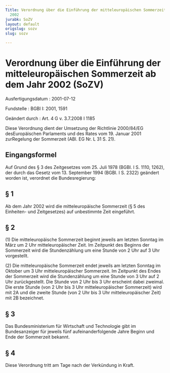 ```yaml
---
Title: Verordnung über die Einführung der mitteleuropäischen Sommerzeit ab dem Jahr
  2002
jurabk: SoZV
layout: default
origslug: sozv
slug: sozv

---
```


# Verordnung über die Einführung der mitteleuropäischen Sommerzeit ab dem Jahr 2002 (SoZV)

Ausfertigungsdatum
:   2001-07-12

Fundstelle
:   BGBl I: 2001, 1591

Geändert durch
:   Art. 4 G v. 3.7.2008 I 1185

Diese Verordnung dient der Umsetzung der Richtlinie 2000/84/EG
desEuropäischen Parlaments und des Rates vom 19. Januar 2001
zurRegelung der Sommerzeit (ABl. EG Nr. L 31 S. 21).

## Eingangsformel

Auf Grund des § 3 des Zeitgesetzes vom 25. Juli 1978 (BGBl. I S. 1110,
1262), der durch das Gesetz vom 13. September 1994 (BGBl. I S. 2322)
geändert worden ist, verordnet die Bundesregierung:

## § 1

Ab dem Jahr 2002 wird die mitteleuropäische Sommerzeit (§ 5 des
Einheiten- und Zeitgesetzes) auf unbestimmte Zeit eingeführt.

## § 2

(1) Die mitteleuropäische Sommerzeit beginnt jeweils am letzten
Sonntag im März um 2 Uhr mitteleuropäischer Zeit. Im Zeitpunkt des
Beginns der Sommerzeit wird die Stundenzählung um eine Stunde von 2
Uhr auf 3 Uhr vorgestellt.

(2) Die mitteleuropäische Sommerzeit endet jeweils am letzten Sonntag
im Oktober um 3 Uhr mitteleuropäischer Sommerzeit. Im Zeitpunkt des
Endes der Sommerzeit wird die Stundenzählung um eine Stunde von 3 Uhr
auf 2 Uhr zurückgestellt. Die Stunde von 2 Uhr bis 3 Uhr erscheint
dabei zweimal. Die erste Stunde (von 2 Uhr bis 3 Uhr
mitteleuropäischer Sommerzeit) wird mit 2A und die zweite Stunde (von
2 Uhr bis 3 Uhr mitteleuropäischer Zeit) mit 2B bezeichnet.

## § 3

Das Bundesministerium für Wirtschaft und Technologie gibt im
Bundesanzeiger für jeweils fünf aufeinanderfolgende Jahre Beginn und
Ende der Sommerzeit bekannt.

## § 4

Diese Verordnung tritt am Tage nach der Verkündung in Kraft.


